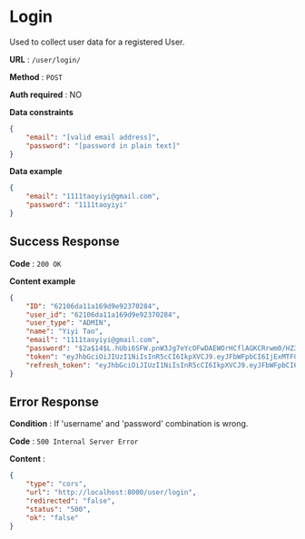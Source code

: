 # Login

Used to collect user data for a registered User.

**URL** : `/user/login/`

**Method** : `POST`

**Auth required** : NO

**Data constraints**

```json
{
    "email": "[valid email address]",
    "password": "[password in plain text]"
}
```

**Data example**

```json
{
    "email": "1111taoyiyi@gmail.com",
    "password": "1111taoyiyi"
}
```

## Success Response

**Code** : `200 OK`

**Content example**

```json
{
    "ID": "62106da11a169d9e92370284",
    "user_id": "62106da11a169d9e92370284",
    "user_type": "ADMIN",
    "name": "Yiyi Tao",
    "email": "1111taoyiyi@gmail.com",
    "password": "$2a$14$L.hUbi6SFW.pnW3Jg7eYcOFwDAEWOrHCflAGKCRrwm0/HZ3A6h7gW",
    "token": "eyJhbGciOiJIUzI1NiIsInR5cCI6IkpXVCJ9.eyJFbWFpbCI6IjExMTF0YW95aXlpQGdtYWlsLmNvbSIsIk5hbWUiOiJZaXlpIFRhbyIsIlVpZCI6IjYyMTA2ZGExMWExNjlkOWU5MjM3MDI4NCIsIlVzZXJfdHlwZSI6IkFETUlOIiwiZXhwIjoxNjQ1MzMyNjc4fQ.pui-s34AVJREJZrWgXbk0rzR95MxmyC40P6CsEEJ608",
    "refresh_token": "eyJhbGciOiJIUzI1NiIsInR5cCI6IkpXVCJ9.eyJFbWFpbCI6IiIsIk5hbWUiOiIiLCJVaWQiOiIiLCJVc2VyX3R5cGUiOiIiLCJleHAiOjE2NDU4NTEwNzh9.za0jloyiuBb0MvYEoH1tO_vqEM-JHuR-PWca7Z0c4gk"
}
```

## Error Response

**Condition** : If 'username' and 'password' combination is wrong.

**Code** : `500 Internal Server Error`

**Content** :

```json
{
    "type": "cors", 
    "url": "http://localhost:8000/user/login", 
    "redirected": "false", 
    "status": "500", 
    "ok": "false"
}
```
